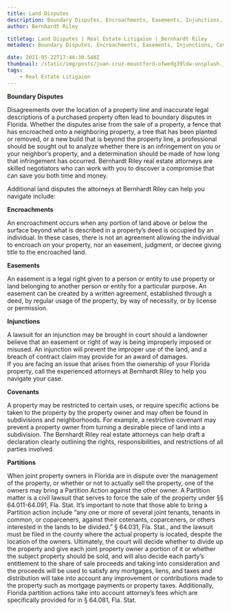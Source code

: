```yaml
---
title: Land Disputes
description: Boundary Disputes, Encroachments, Easements, Injunctions, Covenants, Partitions
author: Bernhardt Riley

titletag: Land Disputes | Real Estate Litigaion | Bernhardt Riley
metadesc: Boundary Disputes, Encroachments, Easements, Injunctions, Covenants, Partitions

date: 2021-05-22T17:44:30.540Z
thumbnail: /static/img/posts/juan-cruz-mountford-ofwedg39ldw-unsplash.jpg
tags:
    - Real Estate Litigaion
---
```


**Boundary Disputes**

Disagreements over the location of a property line and inaccurate legal descriptions of a purchased property often lead to boundary disputes in Florida. Whether the disputes arise from the sale of a
property, a fence that has encroached onto a neighboring property, a tree that has been planted or removed, or a new build that is beyond the property line, a professional should be sought out to
analyze whether there is an infringement on you or your neighbor’s property, and a determination should be made of how long that infringement has occurred. Bernhardt Riley real estate attorneys are
skilled negotiators who can work with you to discover a compromise that can save you both time and money.

Additional land disputes the attorneys at Bernhardt Riley can help you navigate include:



**Encroachments**

An encroachment occurs when any portion of land above or below the surface beyond what is described in a property’s deed is occupied by an individual. In these cases, there is not an agreement
allowing the individual to encroach on your property, nor an easement, judgment, or decree giving title to the encroached land.



**Easements**

An easement is a legal right given to a person or entity to use property or land belonging to another person or entity for a particular purpose. An easement can be created by a written agreement,
established through a deed, by regular usage of the property, by way of necessity, or by license or permission.



**Injunctions**

A lawsuit for an injunction may be brought in court should a landowner believe that an easement or right of way is being improperly imposed or misused. An injunction will prevent the improper use of
the land, and a breach of contract claim may provide for an award of damages.\
If you are facing an issue that arises from the ownership of your Florida property, call the experienced attorneys at Bernhardt Riley to help you navigate your case.



**Covenants**

A property may be restricted to certain uses, or require specific actions be taken to the property by the property owner and may often be found in subdivisions and neighborhoods. For example, a
restrictive covenant may prevent a property owner from turning a desirable piece of land into a subdivision. The Bernhardt Riley real estate attorneys can help draft a declaration clearly outlining
the rights, responsibilities, and restrictions of all parties involved.



**Partitions**

When joint property owners in Florida are in dispute over the management of the property, or whether or not to actually sell the property, one of the owners may bring a Partition Action against the
other owner. A Partition matter is a civil lawsuit that serves to force the sale of the property under §§ 64.011-64.091, Fla. Stat. It’s important to note that those able to bring a Partition action
include “any one or more of several joint tenants, tenants in common, or coparceners, against their cotenants, coparceners, or others interested in the lands to be divided.” § 64.031, Fla. Stat., and
the lawsuit must be filed in the county where the actual property is located, despite the location of the owners. Ultimately, the court will decide whether to divide up the property and give each
joint property owner a portion of it or whether the subject property should be sold, and will also decide each party’s entitlement to the share of sale proceeds and taking into consideration and the
proceeds will be used to satisfy any mortgages, liens, and taxes and distribution will take into account any improvement or contributions made to the property such as mortgage payments or property
taxes. Additionally, Florida partition actions take into account attorney’s fees which are specifically provided for in § 64.081, Fla. Stat.

